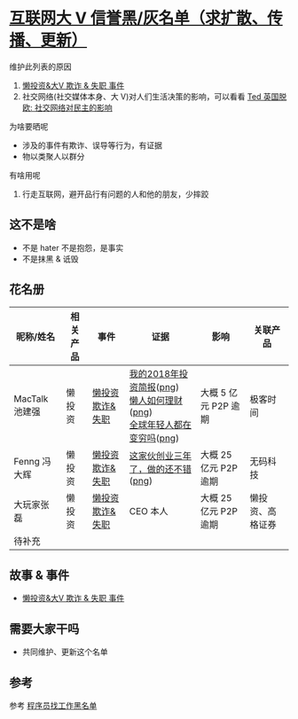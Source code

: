 # [互联网大 V 信誉黑/灰名单（求扩散、传播、更新）](https://cz-redit-vault.github.io/credit/)

维护此列表的原因

1. [懒投资&大V 欺诈 & 失职 事件](stories/story-lantouzi.md)
2. 社交网络(社交媒体本身、大 V)对人们生活决策的影响，可以看看 [Ted 英国脱欧: 社交网络对民主的影响](https://youtu.be/OQSMr-3GGvQ)

为啥要晒呢
- 涉及的事件有欺诈、误导等行为，有证据
- 物以类聚人以群分

有啥用呢
1. 行走互联网，避开品行有问题的人和他的朋友，少摔跤

## 这不是啥

- 不是 hater 不是抱怨，是事实
- 不是抹黑 & 诋毁

## 花名册

| 昵称/姓名 | 相关产品 | 事件 | 证据 | 影响 | 关联产品 |
| -- | -- | -- | -- | -- | -- |
| MacTalk 池建强 | 懒投资 | [懒投资 欺诈&失职](stories/story-lantouzi.md) |[我的2018年投资简报](https://mp.weixin.qq.com/s/oioV7DY-6YZsll37rGUU-w)([png](screenshots/mactalk01.png)) <br/>[懒人如何理财](https://mp.weixin.qq.com/s/ebdwFb1DGf18ELtaTQikgg)([png](screenshots/mactalk02.png)) <br/>[全球年轻人都在变穷吗](https://mp.weixin.qq.com/s/aw5FV-AmEpN4fAZFt2jd7g)([png](screenshots/mactalk03.png))| 大概 5 亿元 P2P 逾期 | 极客时间 |
| Fenng 冯大辉 | 懒投资 | [懒投资 欺诈&失职](stories/story-lantouzi.md) |[这家伙创业三年了，做的还不错](https://mp.weixin.qq.com/s/7baiuz82RmsLA7Nz_3dmmA)([png](screenshots/fenng01.png))| 大概 25 亿元 P2P 逾期 | 无码科技 |
| 大玩家张磊 | 懒投资 | [懒投资 欺诈&失职](stories/story-lantouzi.md) | CEO 本人 | 大概 25 亿元 P2P 逾期 | 懒投资、高格证券 |
| 待补充 | | |

## 故事 & 事件

- [懒投资&大V 欺诈 & 失职 事件](stories/story-lantouzi.md)

## 需要大家干吗

- 共同维护、更新这个名单

## 参考

参考 [程序员找工作黑名单](https://github.com/shengxinjing/programmer-job-blacklist)
